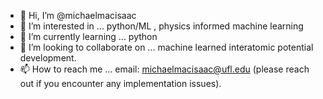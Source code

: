 - 👋 Hi, I’m @michaelmacisaac
- 👀 I’m interested in ... python/ML , physics informed machine learning
- 🌱 I’m currently learning ... python
- 💞️ I’m looking to collaborate on ... machine learned interatomic potential development.
- 📫 How to reach me ... email: michaelmacisaac@ufl.edu (please reach out if you encounter any implementation issues).

<!---
michaelmacisaac/michaelmacisaac is a ✨ special ✨ repository because its `README.md` (this file) appears on your GitHub profile.
You can click the Preview link to take a look at your changes.
--->
